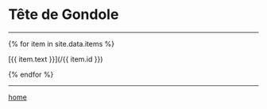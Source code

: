 Tête de Gondole
===============

----

<div class="content" markdown="1">

{% for item in site.data.items %}

[{{ item.text }}](/{{ item.id }})

{% endfor %}

</div>

----

[home](/)

